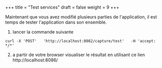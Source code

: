 +++
title = "Test services"
draft = false
weight = 9
+++

Maintenant que vous avez modifié plusieurs parties de l'application, il est temps de tester l'application dans son ensemble.

1. lancer la commande suivante
```
curl -X 'POST'   'http://localhost:8082/capture/test'   -H 'accept: */*'
```

2. a partir de votre browser visualiser le résultat en utilisant ce lien http://localhost:8086/